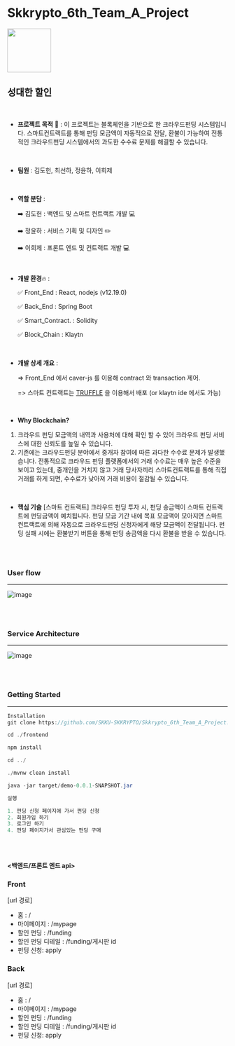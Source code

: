 # Skkrypto_6th_Team_A_Project



<img src="https://user-images.githubusercontent.com/48006103/100912096-67611b00-3513-11eb-9b21-d0b1636ff051.png " width="100">

## 성대한 할인



</br>

- **프로젝트 목적** :triangular_flag_on_post: : 이 프로젝트는 블록체인을 기반으로 한 크라우드펀딩 시스템입니다. 스마트컨트랙트를 통해 펀딩 모금액이 자동적으로 전달, 환불이 가능하여 전통적인 크라우드펀딩 시스템에서의 과도한 수수료 문제를 해결할 수 있습니다.

  </br>

- **팀원** : 김도헌, 최선하, 정윤하, 이희제

</br>

- **역할 분담** : 

  :arrow_right: 김도헌 : 백엔드 및 스마트 컨트랙트 개발 :computer:

  :arrow_right: 정윤하 : 서비스 기획 및 디자인 :pencil2:

  :arrow_right: 이희제 : 프론트 엔드 및 컨트랙트 개발 :computer:

</br>

- **개발 환경**:fire: : 

  :white_check_mark: Front_End : React, nodejs (v12.19.0)

  :white_check_mark: Back_End : Spring Boot

  :white_check_mark: Smart_Contract. : Solidity

  :white_check_mark: Block_Chain : Klaytn

  </br>

- **개발 상세 개요** :

  =>  Front_End 에서 caver-js 를 이용해 contract 와 transaction 제어.

  =>  스마트 컨트랙트는 [TRUFFLE](https://www.trufflesuite.com) 을 이용해서 배포 (or klaytn ide 에서도 가능)

</br>

- **Why Blockchain?**

1. 크라우드 펀딩 모금액의 내역과 사용처에 대해 확인 할 수 있어 크라우드 펀딩 서비스에 대한 신뢰도를 높일 수 있습니다.
2. 기존에는 크라우드펀딩 분야에서 중개자 참여에 따른 과다한 수수료 문제가 발생했습니다. 전통적으로 크라우드 펀딩 플랫폼에서의 거래 수수료는 매우 높은 수준을 보이고 있는데, 중개인을 거치지 않고 거래 당사자끼리 스마트컨트랙트를 통해 직접 거래를 하게 되면, 수수료가 낮아져 거래 비용이 절감될 수 있습니다.

</br>

- **핵심 기술**
  [스마트 컨트랙트] 
  크라우드 펀딩 투자 시, 펀딩 송금액이 스마트 컨트랙트에 펀딩금액이 예치됩니다. 펀딩 모금 기간 내에 목표 모금액이 모아지면 스마트 컨트랙트에 의해 자동으로 크라우드펀딩 신청자에게 해당 모금액이 전달됩니다. 펀딩 실패 시에는 환불받기 버튼을 통해 펀딩 송금액을 다시 환불을 받을 수 있습니다.

</br></br>

### User flow

----

![image](https://user-images.githubusercontent.com/48006103/101173103-6819be80-3685-11eb-8f1e-53c00110c4f5.png)

</br></br>



### Service Architecture

---

![image](https://user-images.githubusercontent.com/48006103/101173212-8e3f5e80-3685-11eb-935d-382c7c9938ee.png)



</br></br>

### Getting Started

---



```java
Installation 
git clone https://github.com/SKKU-SKKRYPTO/Skkrypto_6th_Team_A_Project.git

cd ./frontend 

npm install 

cd ../

./mvnw clean install 

java -jar target/demo-0.0.1-SNAPSHOT.jar

실행

1. 펀딩 신청 페이지에 가서 펀딩 신청
2. 회원가입 하기
3. 로그인 하기
4. 펀딩 페이지가서 관심있는 펀딩 구매
```

</br></br>





**<백엔드/프론트 엔드 api>**

### Front 

[url 경로]

- 홈 : /
- 마이페이지 : /mypage
- 할인 펀딩 : /funding
- 할인 펀딩 디테일 : /funding/게시판 id
- 펀딩 신청: apply

### Back

[url 경로]

- 홈 : /
- 마이페이지 : /mypage
- 할인 펀딩 : /funding
- 할인 펀딩 디테일 : /funding/게시판 id
- 펀딩 신청: apply

</br></br>

